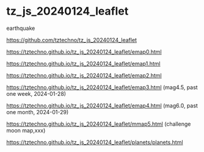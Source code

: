 # tz_js_20240124_leaflet

earthquake

https://github.com/tztechno/tz_js_20240124_leaflet

https://tztechno.github.io/tz_js_20240124_leaflet/emap0.html 

https://tztechno.github.io/tz_js_20240124_leaflet/emap1.html 

https://tztechno.github.io/tz_js_20240124_leaflet/emap2.html 

https://tztechno.github.io/tz_js_20240124_leaflet/emap3.html (mag4.5, past one week, 2024-01-28)

https://tztechno.github.io/tz_js_20240124_leaflet/emap4.html (mag6.0, past one month, 2024-01-29)

https://tztechno.github.io/tz_js_20240124_leaflet/mmap5.html (challenge moon map,xxx)

https://tztechno.github.io/tz_js_20240124_leaflet/planets/planets.html 
